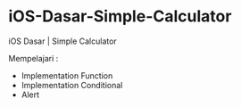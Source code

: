 # iOS-Dasar-Simple-Calculator
iOS Dasar | Simple Calculator

Mempelajari : 
- Implementation Function
- Implementation Conditional 
- Alert
